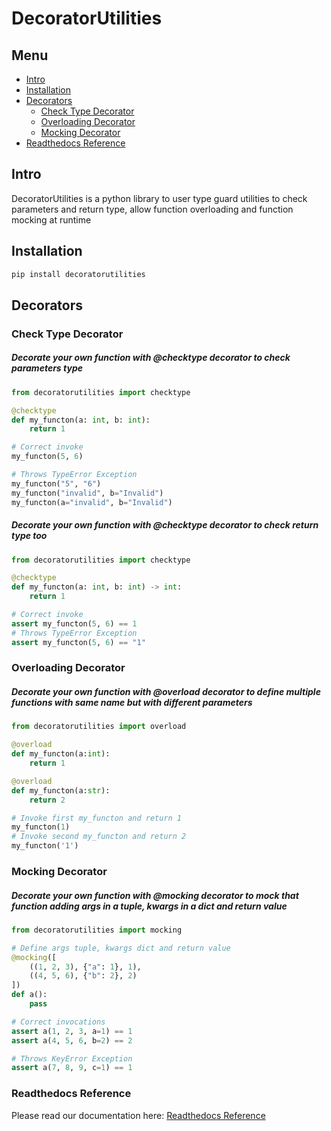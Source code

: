 # DecoratorUtilities

## Menu

- [Intro](#intro)
- [Installation](#installation)
- [Decorators](#decorators)
    - [Check Type Decorator](#check_type_decorator)
    - [Overloading Decorator](#overloading_decorator)
    - [Mocking Decorator](#mocking-decorator)
- [Readthedocs Reference](#readthedocs-reference)

## Intro
DecoratorUtilities is a python library to user type guard utilities 
to check parameters and return type, allow function overloading 
and function mocking at runtime

## Installation

```bash
pip install decoratorutilities
```

## Decorators

### Check Type Decorator

##### Decorate your own function with **@checktype** decorator to check parameters type

```python
from decoratorutilities import checktype

@checktype
def my_functon(a: int, b: int):
    return 1

# Correct invoke
my_functon(5, 6)

# Throws TypeError Exception
my_functon("5", "6")
my_functon("invalid", b="Invalid")
my_functon(a="invalid", b="Invalid")
```

##### Decorate your own function with **@checktype** decorator to check return type too

```python
from decoratorutilities import checktype

@checktype
def my_functon(a: int, b: int) -> int:
    return 1

# Correct invoke
assert my_functon(5, 6) == 1
# Throws TypeError Exception
assert my_functon(5, 6) == "1"
```

### Overloading Decorator

##### Decorate your own function with **@overload** decorator to define multiple functions with same name but with different parameters

```python
from decoratorutilities import overload

@overload
def my_functon(a:int):
    return 1

@overload
def my_functon(a:str):
    return 2

# Invoke first my_functon and return 1
my_functon(1)
# Invoke second my_functon and return 2
my_functon('1')
```

### Mocking Decorator

##### Decorate your own function with **@mocking** decorator to mock that function adding args in a tuple, kwargs in a dict and return value

```python
from decoratorutilities import mocking

# Define args tuple, kwargs dict and return value
@mocking([
    ((1, 2, 3), {"a": 1}, 1),
    ((4, 5, 6), {"b": 2}, 2)
])
def a():
    pass

# Correct invocations
assert a(1, 2, 3, a=1) == 1
assert a(4, 5, 6, b=2) == 2

# Throws KeyError Exception
assert a(7, 8, 9, c=1) == 1
```

### Readthedocs Reference

Please read our documentation here: [Readthedocs Reference](https://decoratorutilities.readthedocs.io/en/dev/)